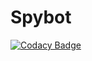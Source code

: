 # Spybot
[![Codacy Badge](https://api.codacy.com/project/badge/Grade/c2c20cd043db488f886e9389036716be)](https://app.codacy.com/gh/janick3110/Spybot?utm_source=github.com&utm_medium=referral&utm_content=janick3110/Spybot&utm_campaign=Badge_Grade_Settings)